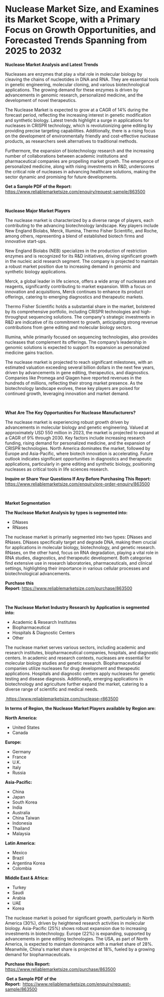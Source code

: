 <p><h1>Nuclease Market Size, and Examines its Market Scope, with a Primary Focus on Growth Opportunities, and Forecasted Trends Spanning from 2025 to 2032</h1></p><p><strong>Nuclease Market Analysis and Latest Trends</strong></p>
<p><p>Nucleases are enzymes that play a vital role in molecular biology by cleaving the chains of nucleotides in DNA and RNA. They are essential tools in genetic engineering, molecular cloning, and various biotechnological applications. The growing demand for these enzymes is driven by advancements in genomic research, personalized medicine, and the development of novel therapeutics.</p><p>The Nuclease Market is expected to grow at a CAGR of 14% during the forecast period, reflecting the increasing interest in genetic modification and synthetic biology. Latest trends highlight a surge in applications for nucleases in CRISPR technology, which is revolutionizing gene editing by providing precise targeting capabilities. Additionally, there is a rising focus on the development of environmentally friendly and cost-effective nuclease products, as researchers seek alternatives to traditional methods.</p><p>Furthermore, the expansion of biotechnology research and the increasing number of collaborations between academic institutions and pharmaceutical companies are propelling market growth. The emergence of personalized medicine, along with rising investments in R&D, underscores the critical role of nucleases in advancing healthcare solutions, making the sector dynamic and promising for future developments.</p></p>
<p><strong>Get a Sample PDF of the Report:&nbsp;</strong> <a href="https://www.reliablemarketsize.com/enquiry/request-sample/863500?utm_campaign=2935&utm_medium=2&utm_source=Github&utm_content=ia&utm_term=19042025&utm_id=nuclease">https://www.reliablemarketsize.com/enquiry/request-sample/863500</a></p>
<p>&nbsp;</p>
<p><strong>Nuclease Major Market Players</strong></p>
<p><p>The nuclease market is characterized by a diverse range of players, each contributing to the advancing biotechnology landscape. Key players include New England Biolabs, Merck, Illumina, Thermo Fisher Scientific, and Roche, among others, representing a blend of established biotech firms and innovative start-ups. </p><p>New England Biolabs (NEB) specializes in the production of restriction enzymes and is recognized for its R&D initiatives, driving significant growth in the nucleic acid research segment. The company is projected to maintain a robust market position due to increasing demand in genomic and synthetic biology applications.</p><p>Merck, a global leader in life science, offers a wide array of nucleases and reagents, significantly contributing to market expansion. With a focus on innovation and acquisitions, Merck continues to enhance its product offerings, catering to emerging diagnostics and therapeutic markets.</p><p>Thermo Fisher Scientific holds a substantial share in the market, bolstered by its comprehensive portfolio, including CRISPR technologies and high-throughput sequencing solutions. The company's strategic investments in R&D are indicative of its commitment to growth, anticipating strong revenue contributions from gene editing and molecular biology sectors.</p><p>Illumina, while primarily focused on sequencing technologies, also provides nucleases that complement its offerings. The company’s leadership in genomic solutions is expected to support its expansion as personalized medicine gains traction.</p><p>The nuclease market is projected to reach significant milestones, with an estimated valuation exceeding several billion dollars in the next few years, driven by advancements in gene editing, therapeutics, and diagnostics. Companies like Promega and Qiagen have reported revenues in the hundreds of millions, reflecting their strong market presence. As the biotechnology landscape evolves, these key players are poised for continued growth, leveraging innovation and market demand.</p></p>
<p>&nbsp;</p>
<p><strong>What Are The Key Opportunities For Nuclease Manufacturers?</strong></p>
<p><p>The nuclease market is experiencing robust growth driven by advancements in molecular biology and genetic engineering. Valued at approximately USD 550 million in 2023, the market is projected to expand at a CAGR of 9% through 2030. Key factors include increasing research funding, rising demand for personalized medicine, and the expansion of CRISPR technologies. North America dominates the market, followed by Europe and Asia-Pacific, where biotech innovation is accelerating. Future outlook indicates significant opportunities in diagnostics and therapeutic applications, particularly in gene editing and synthetic biology, positioning nucleases as critical tools in life sciences research.</p></p>
<p><strong>Inquire or Share Your Questions If Any Before Purchasing This Report:</strong> <a href="https://www.reliablemarketsize.com/enquiry/pre-order-enquiry/863500?utm_campaign=2935&utm_medium=2&utm_source=Github&utm_content=ia&utm_term=19042025&utm_id=nuclease">https://www.reliablemarketsize.com/enquiry/pre-order-enquiry/863500</a></p>
<p>&nbsp;</p>
<p><strong>Market Segmentation</strong></p>
<p><strong>The Nuclease Market Analysis by types is segmented into:</strong></p>
<p><ul><li>DNases</li><li>RNases</li></ul></p>
<p><p>The nuclease market is primarily segmented into two types: DNases and RNases. DNases specifically target and degrade DNA, making them crucial for applications in molecular biology, biotechnology, and genetic research. RNases, on the other hand, focus on RNA degradation, playing a vital role in RNA studies, diagnostics, and therapeutic development. Both categories find extensive use in research laboratories, pharmaceuticals, and clinical settings, highlighting their importance in various cellular processes and biotechnological advancements.</p></p>
<p><strong>Purchase this Report:&nbsp;</strong><a href="https://www.reliablemarketsize.com/purchase/863500?utm_campaign=2935&utm_medium=2&utm_source=Github&utm_content=ia&utm_term=19042025&utm_id=nuclease">https://www.reliablemarketsize.com/purchase/863500</a></p>
<p>&nbsp;</p>
<p><strong>The Nuclease Market Industry Research by Application is segmented into:</strong></p>
<p><ul><li>Academic & Research Institutes</li><li>Biopharmaceutical</li><li>Hospitals & Diagnostic Centers</li><li>Other</li></ul></p>
<p><p>The nuclease market serves various sectors, including academic and research institutes, biopharmaceutical companies, hospitals, and diagnostic centers. In academic and research contexts, nucleases are essential for molecular biology studies and genetic research. Biopharmaceutical companies utilize nucleases for drug development and therapeutic applications. Hospitals and diagnostic centers apply nucleases for genetic testing and disease diagnosis. Additionally, emerging applications in biotechnology and agriculture further expand the market, catering to a diverse range of scientific and medical needs.</p></p>
<p><a href="https://www.reliablemarketsize.com/nuclease-r863500?utm_campaign=2935&utm_medium=2&utm_source=Github&utm_content=ia&utm_term=19042025&utm_id=nuclease">&nbsp;https://www.reliablemarketsize.com/nuclease-r863500</a></p>
<p><strong>In terms of Region, the Nuclease Market Players available by Region are:</strong></p>
<p>
    <p> <strong> North America: </strong>
        <ul>
            <li>United States</li>
            <li>Canada</li>
        </ul>
        </p> 
    <p> <strong> Europe: </strong>
        <ul>
            <li>Germany</li>
            <li>France</li>
            <li>U.K.</li>
            <li>Italy</li>
            <li>Russia</li>
        </ul>
        </p> 
    <p> <strong> Asia-Pacific: </strong>
        <ul>
            <li>China</li>
            <li>Japan</li>
            <li>South Korea</li>
            <li>India</li>
            <li>Australia</li>
            <li>China Taiwan</li>
            <li>Indonesia</li>
            <li>Thailand</li>
            <li>Malaysia</li>
        </ul>
        </p> 
    <p> <strong> Latin America: </strong>
        <ul>
            <li>Mexico</li>
            <li>Brazil</li>
            <li>Argentina Korea</li>
            <li>Colombia</li>
        </ul>
        </p> 
    <p> <strong> Middle East & Africa: </strong>
        <ul>
            <li>Turkey</li>
            <li>Saudi</li>
            <li>Arabia</li>
            <li>UAE</li>
            <li>Korea</li>
        </ul>
    </p>
    </p>
<p><p>The nuclease market is poised for significant growth, particularly in North America (30%), driven by heightened research activities in molecular biology. Asia-Pacific (25%) shows robust expansion due to increasing investments in biotechnology. Europe (22%) is expanding, supported by advancements in gene editing technologies. The USA, as part of North America, is expected to maintain dominance with a market share of 28%. Meanwhile, China's market share is projected at 18%, fueled by a growing demand for biopharmaceuticals.</p></p>
<p><strong>Purchase this Report: </strong><a href="https://www.reliablemarketsize.com/purchase/863500?utm_campaign=2935&utm_medium=2&utm_source=Github&utm_content=ia&utm_term=19042025&utm_id=nuclease">https://www.reliablemarketsize.com/purchase/863500</a></p>
<p>&nbsp;<strong>Get a Sample PDF of the Report:&nbsp;&nbsp;</strong><a href="https://www.reliablemarketsize.com/enquiry/request-sample/863500?utm_campaign=2935&utm_medium=2&utm_source=Github&utm_content=ia&utm_term=19042025&utm_id=nuclease">https://www.reliablemarketsize.com/enquiry/request-sample/863500</a></p>
<p><strong></strong></p>
<p><p></p><p></p><p></p></p>